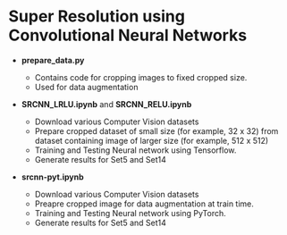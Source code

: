 # Super Resolution using Convolutional Neural Networks

- **prepare_data.py**
    - Contains code for cropping images to fixed cropped size.
    - Used for data augmentation

- **SRCNN_LRLU.ipynb** and **SRCNN_RELU.ipynb**
    - Download various Computer Vision datasets
    - Prepare cropped dataset of small size (for example, 32 x 32) from dataset containing image of larger size (for example, 512 x 512)
    - Training and Testing Neural network using Tensorflow.
    - Generate results for Set5 and Set14

- **srcnn-pyt.ipynb**
    - Download various Computer Vision datasets
    - Preapre cropped image for data augmentation at train time.
    - Training and Testing Neural network using PyTorch.
    - Generate results for Set5 and Set14
